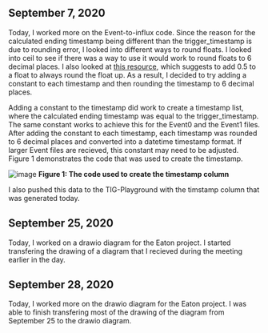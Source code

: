 ## September 7, 2020

Today, I worked more on the Event-to-influx code. Since the reason for the calculated ending timestamp being different than the trigger_timestamp is due to rounding error, I looked into different ways to round floats. I looked into ceil to see if there was a way to use it would work to round floats to 6 decimal places. I also looked at [this resource](https://www.tutorialspoint.com/How-do-you-round-up-a-float-number-in-Python), which suggests to add 0.5 to a float to always round the float up. As a result, I decided to try adding a constant to each timestamp and then rounding the timestamp to 6 decimal places.


Adding a constant to the timestamp did work to create a timestamp list, where the calculated ending timestamp was equal to the trigger_timestamp. The same constant works to achieve this for the Event0 and the Event1 files. After adding the constant to each timestamp, each timestamp was rounded to 6 decimal places and converted into a datetime timestamp format. If larger Event files are recieved, this constant may need to be adjusted. Figure 1 demonstrates the code that was used to create the timestamp.  

![image](https://user-images.githubusercontent.com/65566903/92414479-d5f33000-f100-11ea-88dc-5a3ba100fd06.png)
**Figure 1: The code used to create the timestamp column**

I also pushed this data to the TIG-Playground with the timstamp column that was generated today.


## September 25, 2020

Today, I worked on a drawio diagram for the Eaton project. I started transfering the drawing of a diagram that I recieved during the meeting earlier in the day. 

## September 28, 2020
Today, I worked more on the drawio diagram for the Eaton project. I was able to finish transfering most of the drawing of the diagram from September 25 to the drawio diagram.
